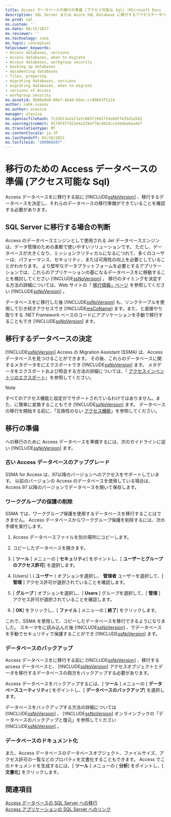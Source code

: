 ```yaml
---
title: Access データベースの移行の準備 (アクセス可能な Sql) |Microsoft Docs
description: SQL Server または Azure SQL Database に移行するアクセスデータベースを特定し、それらのデータベースを移行する準備ができていることを確認する方法について説明します。
ms.prod: sql
ms.custom: ''
ms.date: 08/15/2017
ms.reviewer: ''
ms.technology: ssma
ms.topic: conceptual
helpviewer_keywords:
- Access databases, versions
- Access databases, when to migrate
- Access databases, workgroup security
- backing up databases
- documenting databases
- files, preparing
- migrating databases, versions
- migrating databases, when to migrate
- versions of Access
- workgroup security
ms.assetid: 9b80a9e0-08e7-4b4d-b5ec-cc998d3f5114
author: nahk-ivanov
ms.author: alexiva
manager: alexiva
ms.openlocfilehash: 7c52b13a2a71afc005f19d1733e8dff435d2a582
ms.sourcegitcommit: 917df4ffd22e4a229af7dc481dcce3ebba0aa4d7
ms.translationtype: MT
ms.contentlocale: ja-JP
ms.lasthandoff: 02/10/2021
ms.locfileid: "100066587"
---
```

# <a name="preparing-access-databases-for-migration-accesstosql"></a>移行のための Access データベースの準備 (アクセス可能な Sql)
Access データベースをに移行する前に [!INCLUDE[ssNoVersion](../../includes/ssnoversion-md.md)] 、移行するデータベースを決定し、それらのデータベースの移行準備ができていることを確認する必要があります。  
  
## <a name="determining-when-to-migrate-to-sql-server"></a>SQL Server に移行する場合の判断  
Access のデータベースエンジンとして使用される Jet データベースエンジンは、データ管理のための柔軟で使いやすいソリューションです。 ただし、データベースが大きくなり、ミッションクリティカルになるにつれて、多くのユーザーは、パフォーマンス、セキュリティ、または可用性の向上を必要としていることがわかります。 より堅牢なデータプラットフォームを必要とするアプリケーションでは、これらのアプリケーションの基になるデータベースをに移動することを検討してください [!INCLUDE[ssNoVersion](../../includes/ssnoversion-md.md)] 。 移行のタイミングを決定する方法の詳細については、Web サイトの「 [移行情報」ページ](https://go.microsoft.com/fwlink/?LinkId=68571) を参照してください [!INCLUDE[ssNoVersion](../../includes/ssnoversion-md.md)] 。  
  
データベースをに移行した後 [!INCLUDE[ssNoVersion](../../includes/ssnoversion-md.md)] も、リンクテーブルを使用して引き続きアクセスでき [!INCLUDE[msCoName](../../includes/msconame_md.md)] ます。また、と直接やり取りする .NET Framework ベースのコードにアプリケーションを手動で移行することもでき [!INCLUDE[ssNoVersion](../../includes/ssnoversion-md.md)] ます。  
  
## <a name="determining-which-databases-to-migrate"></a>移行するデータベースの決定  
[!INCLUDE[ssNoVersion](../../includes/ssnoversion-md.md)] Access の Migration Assistant (SSMA) は、Access データベースを見つけることができます。 その後、これらのデータベースに関するメタデータをにエクスポートでき [!INCLUDE[ssNoVersion](../../includes/ssnoversion-md.md)] ます。 メタデータをエクスポートおよび照会する方法の詳細については、「 [アクセスインベントリのエクスポート](exporting-an-access-inventory-accesstosql.md)」を参照してください。  

   > [!NOTE]
   > すべてのアクセス機能と設定がでサポートされているわけではありません。また、に簡単に変換することもでき [!INCLUDE[ssNoVersion](../../includes/ssnoversion-md.md)] ます。 データベースの移行を開始する前に、「互換性のない [アクセス機能](incompatible-access-features-accesstosql.md)」を参照してください。
  
## <a name="preparing-for-migration"></a>移行の準備  
への移行のために Access データベースを準備するには、次のガイドラインに従い [!INCLUDE[ssNoVersion](../../includes/ssnoversion-md.md)] ます。  
  
### <a name="upgrading-older-access-databases"></a>古い Access データベースのアップグレード  
SSMA for Access は、97以降のバージョンへのアクセスをサポートしています。 以前のバージョンの Access のデータベースを使用している場合は、Access 97 以降のバージョンでデータベースを開いて保存します。  
  
### <a name="removing-workgroup-protection"></a>ワークグループの保護の削除  
SSMA では、ワークグループ保護を使用するデータベースを移行することはできません。 Access データベースからワークグループ保護を削除するには、次の手順を実行します。  
  
1.  Access データベースファイルを別の場所にコピーします。  
  
2.  コピーしたデータベースを開きます。  
  
3.  [ **ツール** ] メニューの [ **セキュリティ**] をポイントし、[ **ユーザーとグループのアクセス許可**] を選択します。  
  
4.  [Users] \ ( **ユーザー** \) オプションを選択し、 **管理者** ユーザーを選択して、[ **管理** ] アクセス許可が選択されていることを確認します。  
  
5.  [ **グループ** ] オプションを選択し、[ **Users** ] グループを選択して、[ **管理** ] アクセス許可が選択されていることを確認します。  
  
6.  [ **OK**] をクリックし、[ **ファイル** ] メニューの [ **終了**] をクリックします。  
  
これで、SSMA を使用して、コピーしたデータベースを移行できるようになりました。 スキーマをに読み込んだ後 [!INCLUDE[ssNoVersion](../../includes/ssnoversion-md.md)] 、でデータベースを手動でセキュリティで保護することができ [!INCLUDE[ssNoVersion](../../includes/ssnoversion-md.md)] ます。  
  
### <a name="backing-up-databases"></a>データベースのバックアップ  
Access データベースをに移行する前に [!INCLUDE[ssNoVersion](../../includes/ssnoversion-md.md)] 、移行する access データベースと、 [!INCLUDE[ssNoVersion](../../includes/ssnoversion-md.md)] アクセスオブジェクトとデータを移行するデータベースの両方をバックアップする必要があります。  
  
Access データベースをバックアップするには、[ **ツール** ] メニューの [ **データベースユーティリティ**] をポイントし、[ **データベースのバックアップ**] を選択します。  
  
データベースをバックアップする方法の詳細については [!INCLUDE[ssNoVersion](../../includes/ssnoversion-md.md)] 、 [!INCLUDE[ssNoVersion](../../includes/ssnoversion-md.md)] オンラインブックの「データベースのバックアップと復元」を参照してください [!INCLUDE[ssNoVersion](../../includes/ssnoversion-md.md)] 。  
  
### <a name="documenting-databases"></a>データベースのドキュメント化  
また、Access データベースのデータベースオブジェクト、ファイルサイズ、アクセス許可の一覧などのプロパティを文書化することもできます。 Access でこのドキュメントを生成するには、[ **ツール** ] メニューの [ **分析**] をポイントし、[ **文書化**] をクリックします。  
  
## <a name="see-also"></a>関連項目  
[Access データベースの SQL Server への移行](migrating-access-databases-to-sql-server-azure-sql-db-accesstosql.md)  
[Access アプリケーションの SQL Server へのリンク](linking-access-applications-to-sql-server-azure-sql-db-accesstosql.md)

